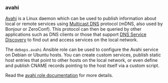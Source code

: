 ### avahi

[Avahi](https://www.avahi.org/) is a Linux daemon which can be used to
publish information about local or remote services using [Multicast
DNS](https://en.wikipedia.org/wiki/Multicast_DNS) protocol (mDNS, also
used by Bonjour or ZeroConf). This protocol can then be queried by other
applications such as DNS clients or those that support [DNS Service
Discovery](https://en.wikipedia.org/wiki/Zero-configuration_networking#Service_discovery)
to find out and access services on the local network.

The `debops.avahi` Ansible role can be used to configure the Avahi
service on Debian or Ubuntu hosts. You can create custom services,
publish static host entries that point to other hosts on the local
network, or even define and publish CNAME records pointing to the host
itself via a custom script.

Read the [avahi role documentation](https://docs.debops.org/en/HEAD/ansible/roles/avahi/) for more details.
